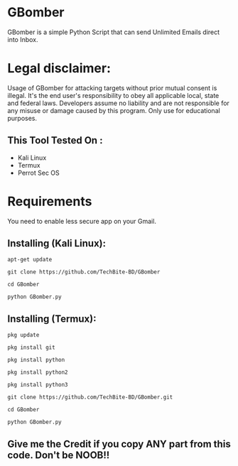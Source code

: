 # GBomber
GBomber is a simple Python Script that can send Unlimited Emails direct into Inbox.

# Legal disclaimer:
<p>Usage of GBomber for attacking targets without prior mutual consent is illegal. It's the end user's responsibility to obey all applicable local, state and federal laws. Developers assume no liability and are not responsible for any misuse or damage caused by this program. Only use for educational purposes.</p>

## This Tool Tested On :
<ul>
  <li>Kali Linux</li>
  <li>Termux</li>
  <li>Perrot Sec OS</li>
</ul>

# Requirements
<p> You need to enable less secure app on your Gmail.

## Installing (Kali Linux):

```
apt-get update

git clone https://github.com/TechBite-BD/GBomber

cd GBomber

python GBomber.py
```


## Installing (Termux):

```
pkg update

pkg install git

pkg install python

pkg install python2

pkg install python3

git clone https://github.com/TechBite-BD/GBomber.git

cd GBomber

python GBomber.py
```

## Give me the Credit if you copy ANY part from this code. Don't be NOOB!!

